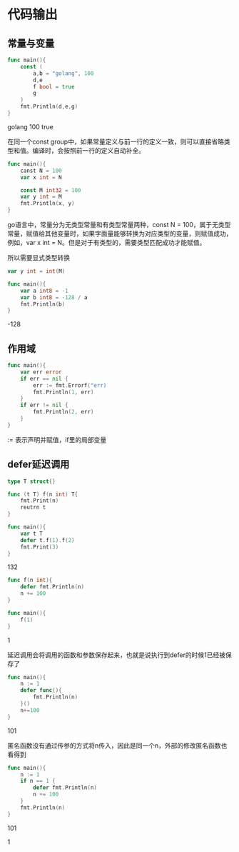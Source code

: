 # 代码输出

## 常量与变量

```go
func main(){
    const (
        a,b = "golang", 100
        d,e
        f bool = true
        g
    )
    fmt.Println(d,e,g)
}
```

golang 100 true

在同一个const group中，如果常量定义与前一行的定义一致，则可以直接省略类型和值。编译时，会按照前一行的定义自动补全。

```go
func main(){
    canst N = 100
    var x int = N

    const M int32 = 100
    var y int = M
    fmt.Println(x, y)
}
```

go语言中，常量分为无类型常量和有类型常量两种，const N = 100，属于无类型常量，赋值给其他变量时，如果字面量能够转换为对应类型的变量，则赋值成功，例如，var x int = N。但是对于有类型的，需要类型匹配成功才能赋值。

所以需要显式类型转换

```go
var y int = int(M)
```

```go
func main(){
    var a int8 = -1
    var b int8 = -128 / a
    fmt.Println(b)
}
```

-128

## 作用域

```go
func main(){
    var err error
    if err == nil {
        err := fmt.Errorf("err)
        fmt.Println(1, err)
    }
    if err != nil {
        fmt.Println(2, err)
    }
}
```

:= 表示声明并赋值，if里的局部变量

## defer延迟调用

```go
type T struct{}

func (t T) f(n int) T{
    fmt.Print(n)
    reutrn t
}

func main(){
    var t T
    defer t.f(1).f(2)
    fmt.Print(3)
}
```

132

```go
func f(n int){
    defer fmt.Println(n)
    n += 100
}

func main(){
    f(1)
}
```

1

延迟调用会将调用的函数和参数保存起来，也就是说执行到defer的时候1已经被保存了

```go
func main(){
    n := 1
    defer func(){
        fmt.Println(n)
    }()
    n+=100
}
```

101

匿名函数没有通过传参的方式将n传入，因此是同一个n，外部的修改匿名函数也看得到

```go
func main(){
    n := 1
    if n == 1 {
        defer fmt.Println(n)
        n += 100
    }
    fmt.Println(n)
}
```

101

1
